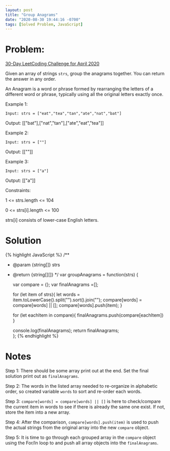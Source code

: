 ```yaml
---
layout: post
title: "Group Anagrams"
date: "2020-08-30 19:44:16 -0700"
tags: [Solved Problem, JavaScript]
---
```


# Problem:

[30-Day LeetCoding Challenge for April 2020](https://leetcode.com/explore/challenge/card/30-day-leetcoding-challenge/)

Given an array of strings `strs`, group the anagrams together. You can return the answer in any order.

An Anagram is a word or phrase formed by rearranging the letters of a different word or phrase, typically using all the original letters exactly once.

Example 1:

`Input: strs = ["eat","tea","tan","ate","nat","bat"]`

Output: [["bat"],["nat","tan"],["ate","eat","tea"]]

Example 2:

`Input: strs = [""]`

Output: [[""]]

Example 3:

`Input: strs = ["a"]`

Output: [["a"]]

Constraints:

1 <= strs.length <= 104

0 <= strs[i].length <= 100

strs[i] consists of lower-case English letters.

# Solution

{% highlight JavaScript %}
/**
 * @param {string[]} strs
 * @return {string[][]}
 */
var groupAnagrams = function(strs) {

    var compare = {};
    var finalAnagrams =[];

    for (let item of strs){
        let words = item.toLowerCase().split("").sort().join("");
        compare[words] = compare[words] || [];
        compare[words].push(item);
    }

    for (let eachItem in compare){
        finalAnagrams.push(compare[eachItem])
    }

    console.log(finalAnagrams);
    return finalAnagrams;  
};
{% endhighlight %}

# Notes

Step 1: There should be some array print out at the end. Set the final solution print out as `finalAnagrams`.

Step 2: The words in the listed array needed to re-organize in alphabetic order, so created variable `words` to sort and re-order each words.

Step 3: `compare[words] = compare[words] || []` is here to check/compare the current item in words to see if there is already the same one exist. If not, store the item into a new array.

Step 4: After the comparison, `compare[words].push(item)` is used to push the actual strings from the original array into the new `compare` object.

Step 5: It is time to go through each grouped array in the `compare` object using the For/In loop to and push all array objects into the `finalAnagrams`.
